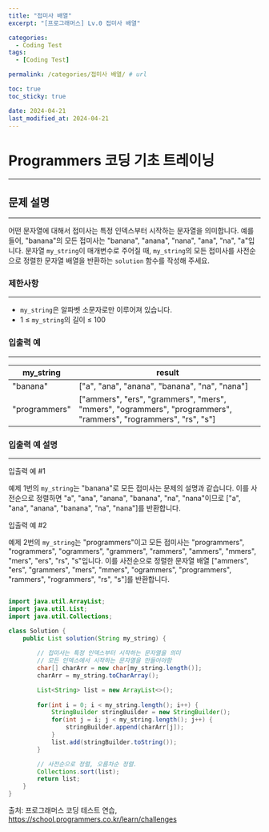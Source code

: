 ```yaml
---
title: "접미사 배열"
excerpt: "[프로그래머스] Lv.0 접미사 배열"

categories:
  - Coding Test
tags:
  - [Coding Test]

permalink: /categories/접미사 배열/ # url

toc: true
toc_sticky: true

date: 2024-04-21
last_modified_at: 2024-04-21
---
```


# Programmers 코딩 기초 트레이닝

---

## 문제 설명
---
어떤 문자열에 대해서 접미사는 특정 인덱스부터 시작하는 문자열을 의미합니다. 예를 들어, "banana"의 모든 접미사는 "banana", "anana", "nana", "ana", "na", "a"입니다.
문자열 `my_string`이 매개변수로 주어질 때, `my_string`의 모든 접미사를 사전순으로 정렬한 문자열 배열을 반환하는 `solution` 함수를 작성해 주세요.

### 제한사항
---
- `my_string`은 알파벳 소문자로만 이루어져 있습니다.
- 1 ≤ `my_string`의 길이 ≤ 100

### 입출력 예
---

| my_string     | result                                      |
|---------------|---------------------------------------------|
| "banana"      | ["a", "ana", "anana", "banana", "na", "nana"] |
| "programmers" | ["ammers", "ers", "grammers", "mers", "mmers", "ogrammers", "programmers", "rammers", "rogrammers", "rs", "s"] |

### 입출력 예 설명
---

입출력 예 #1

예제 1번의 `my_string`는 "banana"로 모든 접미사는 문제의 설명과 같습니다. 이를 사전순으로 정렬하면 "a", "ana", "anana", "banana", "na", "nana"이므로 ["a", "ana", "anana", "banana", "na", "nana"]를 반환합니다.

입출력 예 #2

예제 2번의 `my_string`는 "programmers"이고 모든 접미사는 "programmers", "rogrammers", "ogrammers", "grammers", "rammers", "ammers", "mmers", "mers", "ers", "rs", "s"입니다. 이를 사전순으로 정렬한 문자열 배열 ["ammers", "ers", "grammers", "mers", "mmers", "ogrammers", "programmers", "rammers", "rogrammers", "rs", "s"]를 반환합니다.

```java

import java.util.ArrayList;
import java.util.List;
import java.util.Collections;

class Solution {
    public List solution(String my_string) {
        
        // 접미사는 특정 인덱스부터 시작하는 문자열을 의미
        // 모든 인덱스에서 시작하는 문자열을 만들어야함
        char[] charArr = new char[my_string.length()];
        charArr = my_string.toCharArray();

        List<String> list = new ArrayList<>();
        
        for(int i = 0; i < my_string.length(); i++) {
            StringBuilder stringBuilder = new StringBuilder();
            for(int j = i; j < my_string.length(); j++) {
                stringBuilder.append(charArr[j]); 
            }
            list.add(stringBuilder.toString());
        }

        // 사전순으로 정렬, 오름차순 정렬.
        Collections.sort(list);
        return list;
    }
}


``````

출처: 프로그래머스 코딩 테스트 연습, https://school.programmers.co.kr/learn/challenges
